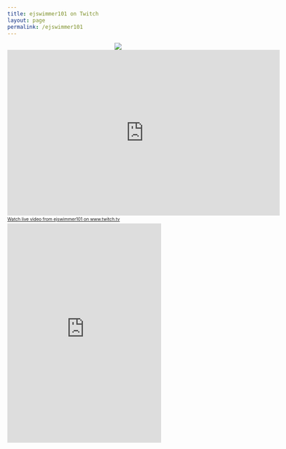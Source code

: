 ```yaml
---
title: ejswimmer101 on Twitch
layout: page
permalink: /ejswimmer101
---
```

<center><img src="https://www.bradykondek.ga/pics/ejswimmer101.png"></center>
<iframe src="https://player.twitch.tv/?channel=ejswimmer101" frameborder="0" allowfullscreen="true" scrolling="no" height="378" width="620"></iframe><a href="https://www.twitch.tv/ejswimmer101?tt_content=text_link&tt_medium=live_embed" style="padding:2px 0px 4px; display:block; width:345px; font-weight:normal; font-size:10px; text-decoration:underline;">Watch live video from ejswimmer101 on www.twitch.tv</a>
<iframe src="https://www.twitch.tv/embed/ejswimmer101/chat" frameborder="0" scrolling="no" height="500" width="350"></iframe>
